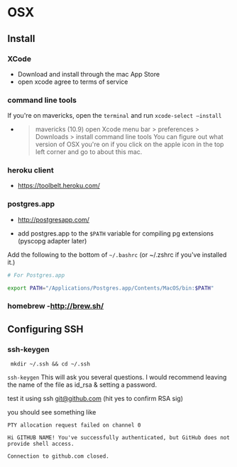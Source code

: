 # OSX

## Install

### XCode 
- Download and install through the mac App Store
- open xcode agree to terms of service

### command line tools
If you're on mavericks, open the `terminal` and run `xcode-select —install`


- > mavericks (10.9) open Xcode menu bar > preferences > Downloads > install command line tools
You can figure out what version of OSX you're on if you click on the apple icon in the top left corner and go to about this mac.
### heroku client 
- https://toolbelt.heroku.com/

### postgres.app 
- http://postgresapp.com/

- add postgres.app to the `$PATH` variable for compiling pg extensions (pyscopg adapter later)

Add the following to the bottom of `~/.bashrc` (or ~/.zshrc if you've installed it.)

````bash
# For Postgres.app

export PATH="/Applications/Postgres.app/Contents/MacOS/bin:$PATH"
````

### homebrew -http://brew.sh/

## Configuring SSH
### ssh-keygen
` mkdir ~/.ssh && cd ~/.ssh`

`ssh-keygen`
This will ask you several questions. I would recommend leaving the name of the file as id_rsa & setting a password.


test it using 
ssh git@github.com (hit yes to confirm RSA sig)

you should see something like
````
PTY allocation request failed on channel 0

Hi GITHUB NAME! You've successfully authenticated, but GitHub does not provide shell access.

Connection to github.com closed.
````
